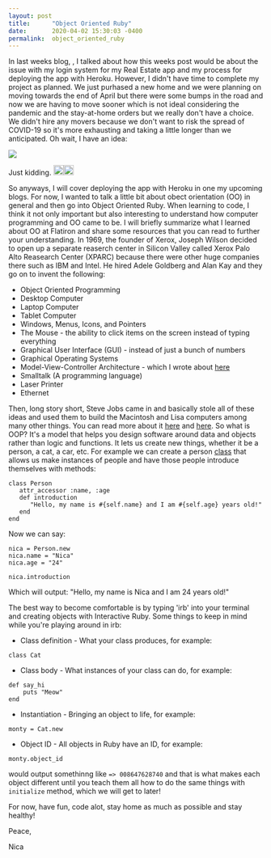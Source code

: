 ```yaml
---
layout: post
title:      "Object Oriented Ruby"
date:       2020-04-02 15:30:03 -0400
permalink:  object_oriented_ruby
---
```



In last weeks blog, [](https://nicaa0695.github.io/helpful_resources_after_flatiron_school), I talked about how this weeks post would be about the issue with my login system for my Real Estate app and my process for deploying the app with Heroku. However, I didn't have time to complete my project as planned. We just purhased a new home and we were planning on moving towards the end of April but there were some bumps in the road and now we are having to move sooner which is not ideal considering the pandemic and the stay-at-home orders but we really don't have a choice. We didn't hire any movers because we don't want to risk the spread of COVID-19 so it's more exhausting and taking a little longer than we anticipated. Oh wait, I have an idea: 

![](https://i.pinimg.com/736x/a3/4f/4f/a34f4fec31f3d074146a6bec6c1f89d5.jpg)

Just kidding. <img src="https://pic.sopili.net/pub/emoji/twitter/2/72x72/1f605.png" width=20 height=20><img src="https://pic.sopili.net/pub/emoji/twitter/2/72x72/1f61c.png" width=20 height=20>

So anyways, I will cover deploying the app with Heroku in one my upcoming blogs. For now, I wanted to talk a little bit about obect orientation (OO) in general and then go into Object Oriented Ruby. When learning to code, I think it not only important but also interesting to understand how computer programming and OO came to be. I will briefly summarize what I learned about OO at Flatiron and share some resources that you can read to further your understanding. In 1969, the founder of Xerox, Joseph Wilson decided to open up a separate reaserch center in Silicon Valley called Xerox Palo Alto Reasearch Center (XPARC) because there were other huge companies there such as IBM and Intel. He hired Adele Goldberg and Alan Kay and they go on to invent the following: 
* Object Oriented Programming 
* Desktop Computer 
* Laptop Computer
* Tablet Computer
* Windows, Menus, Icons, and Pointers
* The Mouse - the ability to click items on the screen instead of typing everything
* Graphical User Interface (GUI) - instead of just a bunch of numbers
* Graphical Operating Systems
* Model-View-Controller Architecture - which I wrote about [here](https://nicaa0695.github.io/the_mvc_structure_and_my_real_estate_app)
* Smalltalk (A programming language)
* Laser Printer
* Ethernet

[](https://i.imgflip.com/3v4ogg.jpg)

Then, long story short, Steve Jobs came in and basically stole all of these ideas and used them to build the Macintosh and Lisa computers among many other things. You can read more about it [here](https://zurb.com/blog/steve-jobs-and-xerox-the-truth-about-inno) and [here](https://web.stanford.edu/dept/SUL/sites/mac/parc.html). 
So what is OOP? It's a model that helps you design software around data and objects rather than logic and functions. It lets us create new things, whether it be a person, a cat, a car, etc. For example we can create a person [class](https://ruby-doc.org/core-2.5.3/Class.html) that allows us make instances of people and have those people introduce themselves with methods:

```
class Person
   attr_accessor :name, :age
   def introduction
      "Hello, my name is #{self.name} and I am #{self.age} years old!"
   end
end
```

Now we can say: 
```
nica = Person.new
nica.name = "Nica"
nica.age = "24"

nica.introduction
```
Which will output: "Hello, my name is Nica and I am 24 years old!"

The best way to become comfortable is by typing 'irb' into your terminal and creating objects with Interactive Ruby. 
Some things to keep in mind while you're playing around in irb: 
* Class definition - What your class produces, for example:
 ```
 class Cat
 ```
* Class body - What instances of your class can do, for example:
```
def say_hi 
    puts "Meow"
end 
```
* Instantiation - Bringing an object to life, for example: 
```
monty = Cat.new
```
* Object ID - All objects in Ruby have an ID, for example: 
```
monty.object_id
```
would output somethinng like `=> 008647628740` and that is what makes each object different until you teach them all how to do the same things with `initialize` method, which we will get to later! 

For now, have fun, code alot, stay home as much as possible and stay healthy! 

Peace, 

Nica







